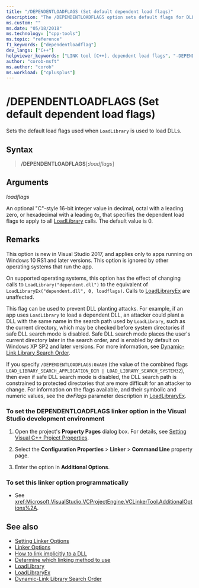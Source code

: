 ```yaml
---
title: "/DEPENDENTLOADFLAGS (Set default dependent load flags)"
description: "The /DEPENDENTLOADFLAGS option sets default flags for DLLs loaded using LoadLibrary"
ms.custom: ""
ms.date: "05/18/2018"
ms.technology: ["cpp-tools"]
ms.topic: "reference"
f1_keywords: ["dependentloadflag"]
dev_langs: ["C++"]
helpviewer_keywords: ["LINK tool [C++], dependent load flags", "-DEPENDENTLOADFLAGS linker option", "linker [C++], DEPENDENTLOADFLAGS", "DEPENDENTLOADFLAGS linker option", "/DEPENDENTLOADFLAGS linker option"]
author: "corob-msft"
ms.author: "corob"
ms.workload: ["cplusplus"]
---
```

# /DEPENDENTLOADFLAGS (Set default dependent load flags)

Sets the default load flags used when `LoadLibrary` is used to load DLLs.

## Syntax

> **/DEPENDENTLOADFLAGS**[**:**_loadflags_]

## Arguments

*loadflags*

An optional "C"-style 16-bit integer value in decimal, octal with a leading zero, or hexadecimal with a leading `0x`, that specifies the dependent load flags to apply to all [LoadLibrary](https://go.microsoft.com/fwlink/p/?LinkID=259187) calls. The default value is 0.

## Remarks

This option is new in Visual Studio 2017, and applies only to apps running on Windows 10 RS1 and later versions. This option is ignored by other operating systems that run the app.

On supported operating systems, this option has the effect of changing calls to `LoadLibrary("dependent.dll")` to the equivalent of `LoadLibraryEx("dependent.dll", 0, loadflags)`. Calls to [LoadLibraryEx](https://go.microsoft.com/fwlink/p/?LinkID=236091) are unaffected.

This flag can be used to prevent DLL planting attacks. For example, if an app uses `LoadLibrary` to load a dependent DLL, an attacker could plant a DLL with the same name in the search path used by `LoadLibrary`, such as the current directory, which may be checked before system directories if safe DLL search mode is disabled. Safe DLL search mode places the user's current directory later in the search order, and is enabled by default on Windows XP SP2 and later versions. For more information, see [Dynamic-Link Library Search Order](https://msdn.microsoft.com/library/windows/desktop/ms682586.aspx).

If you specify `/DEPENDENTLOADFLAGS:0xA00` (the value of the combined flags `LOAD_LIBRARY_SEARCH_APPLICATION_DIR | LOAD_LIBRARY_SEARCH_SYSTEM32`), then even if safe DLL search mode is disabled, the DLL search path is constrained to protected directories that are more difficult for an attacker to change. For information on the flags available, and their symbolic and numeric values, see the *dwFlags* parameter description in [LoadLibraryEx](https://go.microsoft.com/fwlink/p/?LinkID=236091).

### To set the DEPENDENTLOADFLAGS linker option in the Visual Studio development environment

1. Open the project's **Property Pages** dialog box. For details, see [Setting Visual C++ Project Properties](../../ide/working-with-project-properties.md).

1. Select the **Configuration Properties** > **Linker** > **Command Line** property page.

1. Enter the option in **Additional Options**.

### To set this linker option programmatically

- See <xref:Microsoft.VisualStudio.VCProjectEngine.VCLinkerTool.AdditionalOptions%2A>.

## See also

- [Setting Linker Options](setting-linker-options.md)
- [Linker Options](linker-options.md)
- [How to link implicitly to a DLL](../linking-an-executable-to-a-dll.md#linking-implicitly)
- [Determine which linking method to use](../linking-an-executable-to-a-dll.md#determining-which-linking-method-to-use)
- [LoadLibrary](https://go.microsoft.com/fwlink/p/?LinkID=259187)
- [LoadLibraryEx](https://go.microsoft.com/fwlink/p/?LinkID=236091)
- [Dynamic-Link Library Search Order](https://msdn.microsoft.com/library/windows/desktop/ms682586.aspx)
